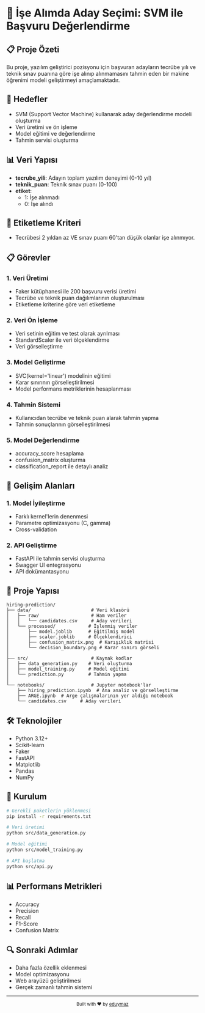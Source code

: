 # 🎯 İşe Alımda Aday Seçimi: SVM ile Başvuru Değerlendirme

## 📋 Proje Özeti
Bu proje, yazılım geliştirici pozisyonu için başvuran adayların tecrübe yılı ve teknik sınav puanına göre işe alınıp alınmamasını tahmin eden bir makine öğrenimi modeli geliştirmeyi amaçlamaktadır.

## 🎯 Hedefler
- SVM (Support Vector Machine) kullanarak aday değerlendirme modeli oluşturma
- Veri üretimi ve ön işleme
- Model eğitimi ve değerlendirme
- Tahmin servisi oluşturma

## 📊 Veri Yapısı
- **tecrube_yili**: Adayın toplam yazılım deneyimi (0-10 yıl)
- **teknik_puan**: Teknik sınav puanı (0-100)
- **etiket**: 
  - 1: İşe alınmadı
  - 0: İşe alındı

## 🎯 Etiketleme Kriteri
- Tecrübesi 2 yıldan az VE sınav puanı 60'tan düşük olanlar işe alınmıyor.

## 📋 Görevler

### 1. Veri Üretimi
- Faker kütüphanesi ile 200 başvuru verisi üretimi
- Tecrübe ve teknik puan dağılımlarının oluşturulması
- Etiketleme kriterine göre veri etiketleme

### 2. Veri Ön İşleme
- Veri setinin eğitim ve test olarak ayrılması
- StandardScaler ile veri ölçeklendirme
- Veri görselleştirme

### 3. Model Geliştirme
- SVC(kernel='linear') modelinin eğitimi
- Karar sınırının görselleştirilmesi
- Model performans metriklerinin hesaplanması

### 4. Tahmin Sistemi
- Kullanıcıdan tecrübe ve teknik puan alarak tahmin yapma
- Tahmin sonuçlarının görselleştirilmesi

### 5. Model Değerlendirme
- accuracy_score hesaplama
- confusion_matrix oluşturma
- classification_report ile detaylı analiz

## 🚀 Gelişim Alanları

### 1. Model İyileştirme
- Farklı kernel'lerin denenmesi
- Parametre optimizasyonu (C, gamma)
- Cross-validation

### 2. API Geliştirme
- FastAPI ile tahmin servisi oluşturma
- Swagger UI entegrasyonu
- API dokümantasyonu

## 📁 Proje Yapısı
```
hiring-prediction/
├── data/                      # Veri klasörü
│   ├── raw/                   # Ham veriler
│   │   └── candidates.csv     # Aday verileri
│   └── processed/            # İşlenmiş veriler
│       ├── model.joblib      # Eğitilmiş model
│       ├── scaler.joblib     # Ölçeklendirici
│       ├── confusion_matrix.png  # Karışıklık matrisi
│       └── decision_boundary.png # Karar sınırı görseli
│
├── src/                       # Kaynak kodlar
│   ├── data_generation.py    # Veri oluşturma
│   ├── model_training.py     # Model eğitimi
│   └── prediction.py         # Tahmin yapma
│
└── notebooks/                 # Jupyter notebook'lar
    ├── hiring_prediction.ipynb  # Ana analiz ve görselleştirme
    ├── ARGE.ipynb  # Arge çalışmalarının yer aldığı notebook 
    └── candidates.csv     # Aday verileri
```

## 🛠️ Teknolojiler
- Python 3.12+
- Scikit-learn
- Faker
- FastAPI
- Matplotlib
- Pandas
- NumPy

## 🚀 Kurulum
```bash
# Gerekli paketlerin yüklenmesi
pip install -r requirements.txt

# Veri üretimi
python src/data_generation.py

# Model eğitimi
python src/model_training.py

# API başlatma
python src/api.py
```

## 📊 Performans Metrikleri
- Accuracy
- Precision
- Recall
- F1-Score
- Confusion Matrix

## 🔍 Sonraki Adımlar
- Daha fazla özellik eklenmesi
- Model optimizasyonu
- Web arayüzü geliştirilmesi
- Gerçek zamanlı tahmin sistemi

---

<div align="center">
  <sub>Built with ❤️ by <a href="https://github.com/eduymaz">eduymaz</a></sub>
</div> 
